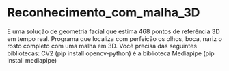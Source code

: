 # Reconhecimento_com_malha_3D
E uma solução de geometria facial que estima 468 pontos de referência 3D em tempo real. Programa que localiza com perfeição os olhos, boca, nariz o rosto completo com uma malha em 3D.
Você precisa das seguintes bibliotecas: CV2 (pip install opencv-python) é a biblioteca Mediapipe (pip install mediapipe)
